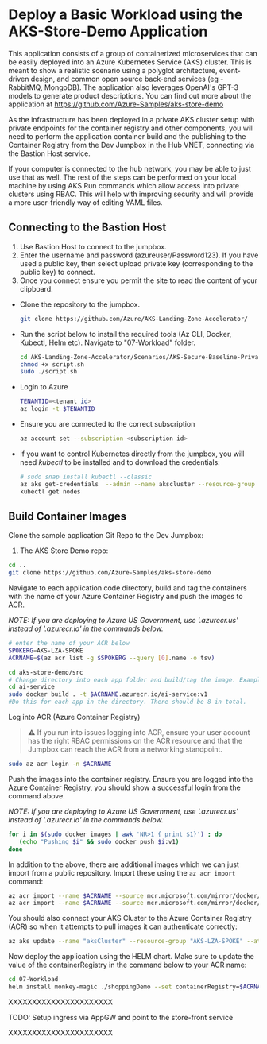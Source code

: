 # Deploy a Basic Workload using the AKS-Store-Demo Application

This application consists of a group of containerized microservices that can be easily deployed into an Azure Kubernetes Service (AKS) cluster. This is meant to show a realistic scenario using a polyglot architecture, event-driven design, and common open source back-end services (eg - RabbitMQ, MongoDB). The application also leverages OpenAI's GPT-3 models to generate product descriptions. You can find out more about the application at https://github.com/Azure-Samples/aks-store-demo

As the infrastructure has been deployed in a private AKS cluster setup with private endpoints for the container registry and other components, you will need to perform the application container build and the publishing to the Container Registry from the Dev Jumpbox in the Hub VNET, connecting via the Bastion Host service.

 If your computer is connected to the hub network, you may be able to just use that as well. The rest of the steps can be performed on your local machine by using AKS Run commands which allow access into private clusters using RBAC. This will help with improving security and will provide a more user-friendly way of editing YAML files.

## Connecting to the Bastion Host

1. Use Bastion Host to connect to the jumpbox.
2. Enter the username and password (azureuser/Password123). If you have used a public key, then select upload private key (corresponding to the public key) to connect.
3. Once you connect ensure you permit the site to read the content of your clipboard.

* Clone the repository to the jumpbox.

   ```bash
   git clone https://github.com/Azure/AKS-Landing-Zone-Accelerator/
   ```

* Run the script below to install the required tools (Az CLI, Docker, Kubectl, Helm etc). Navigate to "07-Workload" folder.

   ```bash
   cd AKS-Landing-Zone-Accelerator/Scenarios/AKS-Secure-Baseline-Private-AVM/Bicep/07-Workload
   chmod +x script.sh
   sudo ./script.sh
   ```

* Login to Azure

   ```bash
   TENANTID=<tenant id>
   az login -t $TENANTID
   ```

* Ensure you are connected to the correct subscription

   ```bash
   az account set --subscription <subscription id>
   ```

* If you want to control Kubernetes directly from the jumpbox, you will need *kubectl* to be installed and to download the credentials:

  ```bash
  # sudo snap install kubectl --classic
  az aks get-credentials  --admin --name akscluster --resource-group aks-lza-spoke
  kubectl get nodes
  ```

## Build Container Images

Clone the sample application Git Repo to the Dev Jumpbox:

1. The AKS Store Demo repo:

```bash
cd ..
git clone https://github.com/Azure-Samples/aks-store-demo
```

Navigate to each application code directory, build and tag the containers with the name of your Azure Container Registry and push the images to ACR.

*NOTE: If you are deploying to Azure US Government, use '.azurecr.us' instead of '.azurecr.io' in the commands below.*

```bash
# enter the name of your ACR below
SPOKERG=AKS-LZA-SPOKE
ACRNAME=$(az acr list -g $SPOKERG --query [0].name -o tsv)

cd aks-store-demo/src
# Change directory into each app folder and build/tag the image. Example:
cd ai-service
sudo docker build . -t $ACRNAME.azurecr.io/ai-service:v1
#Do this for each app in the directory. There should be 8 in total.

```

Log into ACR (Azure Container Registry)

> :warning: If you run into issues logging into ACR, ensure your user account has the right RBAC permissions on the ACR resource and that the Jumpbox can reach the ACR from a networking standpoint.

```bash
sudo az acr login -n $ACRNAME
```

Push the images into the container registry. Ensure you are logged into the Azure Container Registry, you should show a successful login from the command above.

*NOTE: If you are deploying to Azure US Government, use '.azurecr.us' instead of '.azurecr.io' in the commands below.*

```bash
for i in $(sudo docker images | awk 'NR>1 { print $1}') ; do
   (echo "Pushing $i" && sudo docker push $i:v1)
done
```

In addition to the above, there are additional images which we can just import from a public repository. Import these using the `az acr import` command:

```bash
az acr import --name $ACRNAME --source mcr.microsoft.com/mirror/docker/library/mongo:4.2 --image mongo:4.2
az acr import --name $ACRNAME --source mcr.microsoft.com/mirror/docker/library/rabbitmq:3.10-management-alpine --image rabbitmq:3.10-management-alpine
```

You should also connect your AKS Cluster to the Azure Container Registry (ACR) so when it attempts to pull images it can authenticate correctly:

```bash
az aks update --name "aksCluster" --resource-group "AKS-LZA-SPOKE" --attach-acr $ACRNAME
```

Now deploy the application using the HELM chart. Make sure to update the value of the containerRegistry in the command below to your ACR name:

```bash
cd 07-Workload
helm install monkey-magic ./shoppingDemo --set containerRegistry=$ACRNAME.azurecr.io
```

XXXXXXXXXXXXXXXXXXXXXX

TODO: Setup ingress via AppGW and point to the store-front service

XXXXXXXXXXXXXXXXXXXXXX


